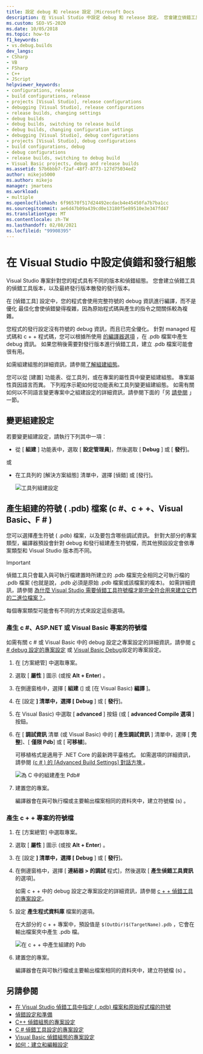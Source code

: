 ```yaml
---
title: 設定 debug 和 release 設定 |Microsoft Docs
description: 在 Visual Studio 中設定 debug 和 release 設定。 您會建立偵錯工具的偵錯工具版本，以及最終發行版本散發的發行版本。
ms.custom: SEO-VS-2020
ms.date: 10/05/2018
ms.topic: how-to
f1_keywords:
- vs.debug.builds
dev_langs:
- CSharp
- VB
- FSharp
- C++
- JScript
helpviewer_keywords:
- configurations, release
- build configurations, release
- projects [Visual Studio], release configurations
- debugging [Visual Studio], release configurations
- release builds, changing settings
- debug builds
- debug builds, switching to release build
- debug builds, changing configuration settings
- debugging [Visual Studio], debug configurations
- projects [Visual Studio], debug configurations
- build configurations, debug
- debug configurations
- release builds, switching to debug build
- Visual Basic projects, debug and release builds
ms.assetid: 57b6bbb7-f2af-48f7-8773-127d75034ed2
author: mikejo5000
ms.author: mikejo
manager: jmartens
ms.workload:
- multiple
ms.openlocfilehash: 6f96570f517d24492ecdacb4e45450fa7b7ba1cc
ms.sourcegitcommit: ae6d47b09a439cd0e13180f5e89510e3e347fd47
ms.translationtype: MT
ms.contentlocale: zh-TW
ms.lasthandoff: 02/08/2021
ms.locfileid: "99908395"
---
```

# <a name="set-debug-and-release-configurations-in-visual-studio"></a>在 Visual Studio 中設定偵錯和發行組態

Visual Studio 專案針對您的程式具有不同的版本和偵錯組態。 您會建立偵錯工具的偵錯工具版本，以及最終發行版本散發的發行版本。

在 [偵錯工具] 設定中，您的程式會使用完整符號的 debug 資訊進行編譯，而不是優化 最佳化會使偵錯變得複雜，因為原始程式碼與產生的指令之間關係較為複雜。

您程式的發行設定沒有符號的 debug 資訊，而且已完全優化。 針對 managed 程式碼和 c + + 程式碼，您可以根據所使用 [的編譯器選項](#BKMK_symbols_release) ，在 .pdb 檔案中產生 debug 資訊。 如果您稍後需要對發行版本進行偵錯工具，建立 .pdb 檔案可能會很有用。

如需組建組態的詳細資訊，請參閱[了解組建組態](../ide/understanding-build-configurations.md)。

您可以從 [建置] 功能表、從工具列，或在專案的屬性頁中變更組建組態。 專案屬性頁因語言而異。 下列程序示範如何從功能表和工具列變更組建組態。 如需有關如何以不同語言變更專案中之組建設定的詳細資訊，請參閱下面的「另 [請參閱](#see-also) 」一節。

## <a name="change-the-build-configuration"></a>變更組建設定

若要變更組建設定，請執行下列其中一項：

* 從 [ **組建** ] 功能表中，選取 [ **設定管理員**]，然後選取 [ **Debug** ] 或 [ **發行**]。

或

* 在工具列的 [解決方案組態] 清單中，選擇 [偵錯] 或 [發行]。

  ![工具列組建設定](../debugger/media/toolbarbuildconfiguration.png "ToolbarBuildConfiguration")

## <a name="generate-symbol-pdb-files-for-a-build-c-c-visual-basic-f"></a><a name="BKMK_symbols_release"></a>產生組建的符號 ( .pdb) 檔案 (c #、c + +、Visual Basic、F # ) 

您可以選擇產生符號 ( .pdb) 檔案，以及要包含哪些調試資訊。 針對大部分的專案類型，編譯器預設會針對 debug 和發行組建產生符號檔，而其他預設設定會依專案類型和 Visual Studio 版本而不同。

> [!IMPORTANT]
> 偵錯工具只會載入與可執行檔建置時所建立的 .pdb 檔案完全相同之可執行檔的 .pdb 檔案 (也就是說，.pdb 必須是原始 .pdb 檔案或該檔案的複本)。 如需詳細資訊，請參閱 [為什麼 Visual Studio 需要偵錯工具符號檔才能完全符合用來建立它們的二進位檔案？](/archive/blogs/jimgries/why-does-visual-studio-require-debugger-symbol-files-to-exactly-match-the-binary-files-that-they-were-built-with)。

每個專案類型可能會有不同的方式來設定這些選項。

### <a name="generate-symbol-files-for-a-c-aspnet-or-visual-basic-project"></a>產生 c #、ASP.NET 或 Visual Basic 專案的符號檔

如需有關 c # 或 Visual Basic 中的 debug 設定之專案設定的詳細資訊，請參閱 [c # debug 設定的專案設定](../debugger/project-settings-for-csharp-debug-configurations.md) 或 [Visual Basic Debug](../debugger/project-settings-for-a-visual-basic-debug-configuration.md)設定的專案設定。

1. 在 [方案總管] 中選取專案。

2. 選取 [ **屬性** ] 圖示 (或按 **Alt + Enter**) 。

3. 在側邊窗格中，選擇 [ **組建** (] 或 [在 Visual Basic) **編譯** ]。

4. 在 [設定 **] 清單中，選擇 [** **Debug** ] 或 [ **發行**]。

5. 在 Visual Basic) 中選取 [ **advanced** ] 按鈕 (或 [ **advanced Compile 選項** ] 按鈕。

6. 在 [ **調試資訊** 清單 (或 Visual Basic) 中的 [ **產生調試資訊** ] 清單中，選擇 [ **完整**]、[ **僅限 Pdb**] 或 [ **可移植**]。

   可移植格式是適用于 .NET Core 的最新跨平臺格式。 如需選項的詳細資訊，請參閱 [ (c # ) 的 [Advanced Build Settings] 對話方塊 ](../ide/reference/advanced-build-settings-dialog-box-csharp.md)。

   ![為 C 中的組建產生 Pdb#](../debugger/media/dbg_project_properties_pdb_csharp.png "GeneratePDBsForCSharp")

7. 建置您的專案。

   編譯器會在與可執行檔或主要輸出檔案相同的資料夾中，建立符號檔 (s) 。

### <a name="generate-symbol-files-for-a-c-project"></a>產生 c + + 專案的符號檔

1. 在 [方案總管] 中選取專案。

2. 選取 [ **屬性** ] 圖示 (或按 **Alt + Enter**) 。

3. 在 [設定 **] 清單中，選擇 [** **Debug** ] 或 [ **發行**]。

4. 在側邊窗格中，選擇 [ **連結器 > 的調試** 程式]，然後選取 [ **產生偵錯工具資訊** 的選項]。

   如需 c + + 中的 debug 設定之專案設定的詳細資訊，請參閱 [c + + 偵錯工具的專案設定](../debugger/project-settings-for-a-cpp-debug-configuration.md)。

5. 設定 **產生程式資料庫** 檔案的選項。

   在大部分的 c + + 專案中，預設值是 `$(OutDir)$(TargetName).pdb` ，它會在輸出檔案夾中產生 .pdb 檔。

   ![在 c + + 中產生組建的 Pdb](../debugger/media/dbg_project_properties_pdb_cplusplus.png "GeneratePDBsforCPlusPlus")

6. 建置您的專案。

   編譯器會在與可執行檔或主要輸出檔案相同的資料夾中，建立符號檔 (s) 。

## <a name="see-also"></a><a name="see-also"></a>另請參閱

- [在 Visual Studio 偵錯工具中指定 ( .pdb) 檔案和原始程式檔的符號](../debugger/specify-symbol-dot-pdb-and-source-files-in-the-visual-studio-debugger.md)<br/>
- [偵錯設定和準備](../debugger/debugger-settings-and-preparation.md)<br/>
- [C++ 偵錯組態的專案設定](../debugger/project-settings-for-a-cpp-debug-configuration.md)<br/>
- [C # 偵錯工具設定的專案設定](../debugger/project-settings-for-csharp-debug-configurations.md)<br/>
- [Visual Basic 偵錯組態的專案設定](../debugger/project-settings-for-a-visual-basic-debug-configuration.md)<br/>
- [如何：建立和編輯設定](../ide/how-to-create-and-edit-configurations.md)